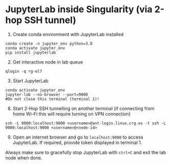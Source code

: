 # JupyterLab inside Singularity (via 2-hop SSH tunnel)

1. Create conda environment with JupyterLab installed 
```shell
conda create -n jupyter_env python=3.8
conda activate jupyter_env
pip install jupyterlab
```

2. Get interactive node in lab queue
```shell
qlogin -q rg-el7
```

3. Start JupyterLab 
```shell
conda activate jupyter_env
jupyter-lab --no-browser --port=9000
#Do not close this terminal (terminal 1)!
```

8. Start 2-Hop SSH tunnelling on another terminal (if connecting from home Wi-Fi this will require turning on VPN connection)
```shell
ssh -L 9000:localhost:9000 <username>@ant-login.linux.crg.es -t ssh -L 9000:localhost:9000 <username>@<node-id>
```
9. Open an internet browser and go to `localhost:9000` to access JupyterLab.
If required, provide token displayed in terminal 1.

Always make sure to gracefully stop JupyterLab with `ctrl+C` and exit the lab node when done.

